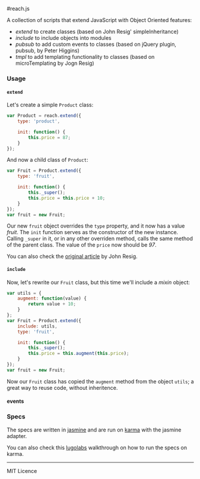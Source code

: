 #reach.js

A collection of scripts that extend JavaScript with Object Oriented features:

- *extend* to create classes (based on John Resig' simpleInheritance)
- *include* to include objects into modules
- *pubsub* to add custom events to classes (based on jQuery plugin, pubsub, by Peter Higgins)
- *tmpl* to add templating functionality to classes (based on microTemplating by Jogn Resig)

### Usage

#### `extend`

Let's create a simple `Product` class:

```js
var Product = reach.extend({
	type: 'product',

	init: function() {
		this.price = 87;
	}
});
```

And now a child class of `Product`:

```js
var Fruit = Product.extend({
	type: 'fruit',

	init: function() {
		this._super();
		this.price = this.price + 10;
	}
});
var fruit = new Fruit;
```

Our new `fruit` object overrides the `type` property, and it now has a value *fruit*. The `init` function serves as the constructor of the new instance. Calling `_super` in it, or in any other overriden method, calls the same method of the parent class. The value of the `price` now should be *97*.

You can also check the [original article](http://ejohn.org/blog/simple-javascript-inheritance/) by John Resig.

#### `include`

Now, let's rewrite our `Fruit` class, but this time we'll include a *mixin* object:

```js
var utils = {
	augment: function(value) {
		return value + 10;
	} 
};
var Fruit = Product.extend({
	include: utils,
	type: 'fruit',

	init: function() {
		this._super();
		this.price = this.augment(this.price);
	}
});
var fruit = new Fruit;
```

Now our `Fruit` class has copied the `augment` method from the object `utils`; a great way to reuse code, without inheritence.

#### events



### Specs

The specs are written in [jasmine](https://jasmine.github.io/) and are run on [karma](http://karma-runner.github.io/0.10/index.html) with the jasmine adapter.

You can also check this [lugolabs](http://lugolabs.com/blog/2013/05/28/testing-javascript-with-karma) walkthrough on how to run the specs on karma.


---

MIT Licence
